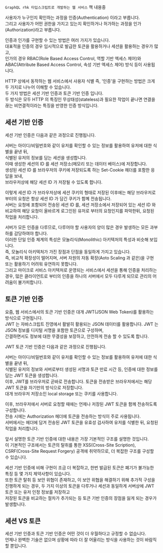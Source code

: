 `GraphQL rhk 타입스크립트로 개발하는 웹 서비스` 책 내용중

사용자가 누구인지 확인하는 과정을 인증(Authentication) 이라고 부릅니다.  
그리고 사용자가 어떤 권한을 가지고 있는지 확인하거나 허가하는 과정을 인가(Authorization)라고 부릅니다.

인증과 인가를 구현할 수 있는 방법은 여러 가지가 있습니다.  
대표적을 인증의 경우 임시적으로 발급한 토큰을 활용하거나 세션을 활용하는 경우가 많고,  
인가의 경우 RBAC(Role Based Access Control, 역할 기반 엑세스 제어)와 ABAC(Attribute Based Access Control, 속성 기반 엑세스 제어) 방식 등이 사용됩니다.

HTTP 상에서 동작하는 웹 서비스에서 사용자 식별 즉, '인증'을 구현하는 방법은 크게 두 가지로 나누어 이해할 수 있습니다.  
두 가지 방법은 세션 기반 인증과 토큰 기반 인증 입니다.  
두 방식은 모두 HTTP 의 특징인 무상태성(stateless)과 필요한 작업이 끝나면 연결을 끊는 비연결적이라는 특징을 반영한 인증 방식입니다.

## 세션 기반 인증

세션 기반 인증은 다음과 같은 과정으로 진행됩니다.

서버는 아이디/비밀번호와 같이 유저를 확인할 수 있는 정보를 활용하여 유저에 대한 식별을 끝낸 뒤,  
식별된 유저의 정보를 담는 세션을 생성합니다.  
이때 생성한 세션의 ID 를 세션 저장소(메모리 또는 데이터 베이스)에 저장합니다.  
생성된 세션 ID 를 브라우저의 쿠키에 저장되도록 하는 Set-Cookie 헤더를 포함한 응답을 보내,  
브라우저상에 해당 세션 ID 가 저장될 수 있도록 합니다.

이렇게 세션 ID 가 브라우저상에 세션 쿠키의 형태로 저장된 이후에는 해당 브라우저로 부터의 요청은 항상 세션 ID 가 담긴 쿠키가 함꼐 전송됩니다.  
서버는 요청에 포함되어 전송된 세션 ID 를, 세션 저장소에서 저장되어 있는 세션 ID 와 비교하여 해당 요청이 올바르게 로그인된 유저로 부터의 요청인지를 파악한뒤, 요청된 작업을 처리합니다.

서버가 모든 인증을 다루므로, 다루어야 할 사용자의 양이 많은 경우 발생하는 모든 과부하를 감당하여야 합니다.  
이러한 단일 인증 체계의 특성은 모놀리식(Monolithic) 아키텍처의 특성과 비슷해 보입니다.  
즉, 모놀리식 아키텍처가 가진 장점과 단점을 동일하게 가지고 있습니다.  
즉, 비교적 확장성이 떨어지며, 서버 자원의 자동 확장(Aoto Scaling 과 같은)을 구현 또는 활용하기 어려워 유연하지 못합니다.  
그리고 마이크로 서비스 아키텍처로 운영되는 서비스에서 세션을 통해 인증을 처리하는 경우, 많은 클라이언트로 부터의 인증을 하나의 서버에서 모두 다루게 되므로 관리의 어려움이 불가피합니다.

## 토큰 기반 인증

요즘, 웹 서비스에서의 토큰 기반 인증은 대개 JWT(JSON Web Token)를 활용하는 방식으로 구현됩니다.  
JWT 는 자바스크립트 진영에서 활발히 활용되는 JSON 데이터를 활용합니다. JWT 는 JSON 정보를 디지털 서명을 포함한 토큰으로 구성하며,  
간결하면서도 정보에 대한 무결성을 보장하고, 안전하게 전송 할 수 있도록 합니다.

JWT 토큰 기반 인증은 다음과 같은 과정으로 진행됩니다.

서버는 아이디/비밀번호와 같이 유저를 확인할 수 있는 정보를 활용하여 유저에 대한 식별을 끝낸 뒤,  
식별된 유저의 정보와 서버로부터 생성된 서명과 토큰 만료 시간 등, 인증에 대한 정보를 담는 JWT 토큰을 생성합니다.  
이후, JWT를 브라우저로 곧바로 전송합니다. 토큰을 전송받은 브라우저에서는 해당 JWT 토큰을 자기만의 방식으로 저장합니다.  
대개 브라우저 저장소인 local storage 또는 쿠키를 사용합니다.

이후, 브라우저에서 서버로 요청할 때에는 언제나 저장된 JWT 토큰을 함께 전송하도록 구성합니다.  
전송 시에는 Authorization 헤더에 토큰을 전송하는 방식이 주로 사용됩니다.  
서버에서는 헤더에 담겨 전송된 JWT 토큰을 유효성 검사하여 유저를 식별한 뒤, 요청된 작업을 처리합니다.

앞서 설명한 토큰 기반 인증에 대한 내용은 가장 기본적인 구조를 설명한 것입니다.  
이 기본적인 구조에서는 토큰의 탈취를 통한 XSS(Cross-Site Scription), CSRF(Cross-Site Request Forgery) 공격에 취약하므로, 더 복잡한 구조를 구성할 수 있습니다.

세션 기반 인증에 비해 구현이 조금 더 복잡하고, 한번 발급된 토큰은 폐기가 불가능한 특징 등 몇 가지 제약사항이 있습니다.  
또한 토큰 탈취 등 보안 위협이 존재하고, 이 보안 위협을 해결하기 위해 추가적 구성을 진행하게 되는 경우, 두 가지 이상의 토큰을 다루거나 세션과 동일하게 서버상에 JWT 토큰 또는 유저 인정 정보를 저장하고  
저장된 토큰을 비교하는 절차가 추가되는 등 토큰 기반 인증의 장점을 잃게 되는 경우가 발생합니다.

## 세션 VS 토큰

세션 기반 인증과 토큰 기반 인증은 어떤 것이 더 우월하다고 규정할 수 없습니다.  
언제나 완벽한 기술은 없으며 상황에 따라 더 잘 어울리는 방식을 사용하는 것이 바람직할 뿐입니다.
